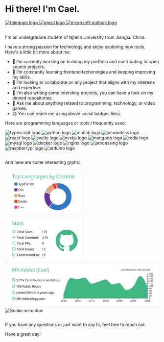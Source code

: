 <!-- welcome message -->

# Hi there! I'm Cael.

<!-- badge -->
<div>
  <a href="https://t.me/owencael" target="_blank">
    <img height="35" alt="telegram logo" src="https://img.shields.io/static/v1?message=Telegrm&logo=telegram&label=&color=2CA5E0&logoColor=white&labelColor=&style=for-the-badge" />
  </a>
  <a href="mailto:MR-Addict@qq.com" target="_blank">
    <img height="35" alt="gmail logo" src="https://img.shields.io/static/v1?message=Email&logo=gmail&label=&color=A084DC&logoColor=white&labelColor=&style=for-the-badge" />
  </a>
  <a href="https://mraddict.one" target="_blank">
    <img height="35" alt="microsoft-outlook logo" src="https://img.shields.io/static/v1?message=Website&logo=microsoft-outlook&label=&color=7F167F&logoColor=white&labelColor=&style=for-the-badge" />
  </a>
</div>

<br/>

I'm an undergradute student of Njtech University from Jiangsu China.

I have a strong passion for technology and enjoy exploring new tools. Here's a little bit more about me:

- 🔭 I’m currently working on building my portfolio and contributing to open source projects.
- 🌱 I’m constantly learning frontend techonolgies and keeping improving my skills.
- 👯 I’m looking to collaborate on any project that aligns with my interests and expertise.
- 💼 I'm also writing some intersting projects, you can have a look on my pinned repositories.
- 👋 Ask me about anything related to programming, technology, or video games.
- 😄 You can reach me using above social badges links.

Here are programming languages or tools I frequently used:

<div>
  <img height="30" width="42" alt="typescript logo" src="https://cdn.jsdelivr.net/gh/devicons/devicon/icons/typescript/typescript-plain.svg" />
  <img height="30" width="42" alt="python logo" src="https://cdn.jsdelivr.net/gh/devicons/devicon/icons/python/python-original.svg" />
  <img height="30" width="42" alt="matlab logo" src="https://cdn.jsdelivr.net/gh/devicons/devicon/icons/matlab/matlab-original.svg" />
  <img height="30" width="42" alt="tailwindcss logo" src="https://cdn.jsdelivr.net/gh/devicons/devicon/icons/tailwindcss/tailwindcss-plain.svg" />
  <img height="30" width="42" alt="react logo" src="https://cdn.jsdelivr.net/gh/devicons/devicon/icons/react/react-original.svg" />
  <img height="30" width="42" alt="svelte logo" src="https://cdn.jsdelivr.net/gh/devicons/devicon/icons/svelte/svelte-original.svg" />
  <img height="30" width="42" alt="nextjs logo" src="https://cdn.jsdelivr.net/gh/devicons/devicon/icons/nextjs/nextjs-original.svg" />
  <img height="30" width="42" alt="mongodb logo" src="https://cdn.jsdelivr.net/gh/devicons/devicon/icons/mongodb/mongodb-original.svg" />
  <img height="30" width="42" alt="redis logo" src="https://cdn.jsdelivr.net/gh/devicons/devicon/icons/redis/redis-original.svg" />
  <img height="30" width="42" alt="mysql logo" src="https://cdn.jsdelivr.net/gh/devicons/devicon/icons/mysql/mysql-original.svg" />
  <img height="30" width="42" alt="docker logo" src="https://cdn.jsdelivr.net/gh/devicons/devicon/icons/docker/docker-original.svg" />
  <img height="30" width="42" alt="nginx logo" src="https://cdn.jsdelivr.net/gh/devicons/devicon/icons/nginx/nginx-original.svg" />
  <img height="30" width="42" alt="processing logo" src="https://cdn.jsdelivr.net/gh/devicons/devicon/icons/processing/processing-original.svg" />
  <img height="30" width="42" alt="raspberrypi logo" src="https://cdn.jsdelivr.net/gh/devicons/devicon/icons/raspberrypi/raspberrypi-original.svg"/>
  <img height="30" width="42" alt="arduino logo" src="https://cdn.jsdelivr.net/gh/devicons/devicon/icons/arduino/arduino-original.svg" />
</div>

##

And here are some interesting grphs:

<!-- grph -->
<div align="left">
  <div>
    <img height="150" alt="stats graph" src="https://raw.githubusercontent.com/MR-Addict/MR-Addict/output/profile-summary-card-output/vue/2-most-commit-language.svg" />
    <img height="150" alt="languages graph" src="https://raw.githubusercontent.com/MR-Addict/MR-Addict/output/profile-summary-card-output/vue/3-stats.svg" />
  </div>
  <img src="https://raw.githubusercontent.com/MR-Addict/MR-Addict/output/profile-summary-card-output/vue/0-profile-details.svg" alt="profile detail" />
  <img src="https://raw.githubusercontent.com/MR-Addict/MR-Addict/output/snake/snake.svg" alt="Snake animation" />
</div>

##

If you have any questions or just want to say hi, feel free to reach out.

Have a great day!
